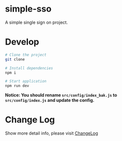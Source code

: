 # simple-sso
A simple  single sign on project.

# Develop

```bash
# Clone the project
git clone

# Install dependencies
npm i

# Start application
npm run dev
```

**Notice: You should rename `src/config/index_bak.js` to `src/config/index.js` and update the config.**

# Change Log

Show more detail info, please visit [ChangeLog](CHANGELOG.md)
